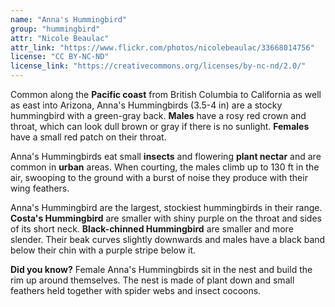 ```yaml
---
name: "Anna's Hummingbird"
group: "hummingbird"
attr: "Nicole Beaulac"
attr_link: "https://www.flickr.com/photos/nicolebeaulac/33668014756"
license: "CC BY-NC-ND"
license_link: "https://creativecommons.org/licenses/by-nc-nd/2.0/"
---
```

Common along the **Pacific coast** from British Columbia to California as well as east into Arizona, Anna's Hummingbirds (3.5-4 in) are a stocky hummingbird with a green-gray back. **Males** have a rosy red crown and throat, which can look dull brown or gray if there is no sunlight. **Females** have a small red patch on their throat.

Anna's Hummingbirds eat small **insects** and flowering **plant nectar** and are common in **urban** areas. When courting, the males climb up to 130 ft in the air, swooping to the ground with a burst of noise they produce with their wing feathers.

Anna's Hummingbird are the largest, stockiest hummingbirds in their range. **Costa's Hummingbird** are smaller with shiny purple on the throat and sides of its short neck. **Black-chinned Hummingbird** are smaller and more slender. Their beak curves slightly downwards and males have a black band below their chin with a purple stripe below it.

**Did you know?** Female Anna's Hummingbirds sit in the nest and build the rim up around themselves. The nest is made of plant down and small feathers held together with spider webs and insect cocoons. 
